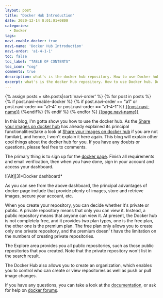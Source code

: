 ```yaml
---
layout: post
title: "Docker Hub Introduction"
date: 2020-12-14 8:01:01+0800
categories:
  - Docker
tags:
navi-enable-docker: true
navi-name: 'Docker Hub Introduction'
navi-order: 'a1-4-1-1'
toc: false
toc_label: "TABLE OF CONTENTS"
toc_icon: "cog"
comments: true
description: what's is the docker hub repository. How to use Docker hub. Docker hub beginner tutorial. Everything you need to know about docker hub. Docker Hub is a service provided by Docker, it provides repositories, team&organization, offical images, publisher images, builds and webhook.
excerpt: what's is the docker hub repository. How to use Docker hub. Docker hub beginner tutorial. Everything you need to know about docker hub. Docker Hub is a service provided by Docker, it provides repositories, team&organization, offical images, publisher images, builds and webhook.
---
```

<!--navigation bar-->
<div class='navi-link-container'>
  {% assign posts = site.posts|sort:'navi-order' %}
  {% for post in posts %}
    {% if post.navi-enable-docker %}
        {% if post.navi-order == "a1" 
        or post.navi-order == "a1-4"
        or post.navi-order == "a1-4-1"%}
            <a href="{{ site.baseurl }}{{ post.url }}" class='navi-link'>{{post.navi-name}}</a>
        {%endif%}
    {% endif %}
  {% endfor %}
<a class='navi-link' href="">{{page.navi-name}}</a>
</div>
<!--navigation bar-->

In this blog, I'm gotta show you how to use the docker hub. As the [Share your images on docker hub][1] has already explained its principal functionalities(take a look at [Share your images on docker hub][1] if you are not familair), and hence, I won't explain it here again. This blog will explain other cool things about the docker hub for you. If you have any doubts or questions, please feel free to comments.

The primary thing is to sign up for the [docker page][2]. Finish all requirements and email verification, then when you have done, sign in your account and access your dashboard.

<div class="imgcenter" markdown="1">
![Alt][3]*Docker dashboard*
</div>

As you can see from the above dashboard, the principal advantages of docker page include that provide plenty of images, store and retrieve images, secure your account, etc. 

When you create your repository, you can decide whether it's private or public. A private repository means that only you can view it. Instead, a public repository means that anyone can view it. At present, the Docker hub is not completely free, and it provides two plan types, one is the free plan, the other one is the premium plan. The free plan only allows you to create only one private repository, and the premium doesn' t  have the limitation on the numbers of creating private repositories. 

The Explore area provides you all public repositories, such as those public repositories that you created.  Note that the private repository won't list in the search result.

The Docker Hub also allows you to create an organization, which enables you to control who can create or view repositories as well as push or pull image changes.  

If you have any questions, you can take a look at the [documentation][4], or ask for help on [docker forums][5].

[1]: /docker/2020/07/08/share-your-image-on-docker-hub/
[2]: https://hub.docker.com/
[3]: /public/img/2020-08-14-docker-hub-a.png
[4]: https://docs.docker.com/docker-hub/
[5]: https://forums.docker.com/